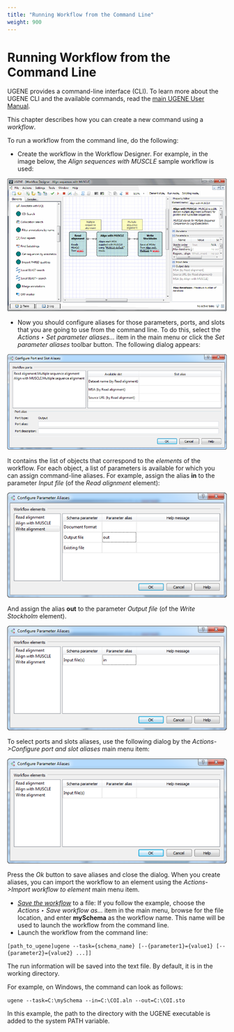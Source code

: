 ```yaml
---
title: "Running Workflow from the Command Line"
weight: 900
---
```


# Running Workflow from the Command Line

UGENE provides a command-line interface (CLI). To learn more about the UGENE CLI and the available commands, read the [main UGENE User Manual](http://ugene.unipro.ru/documentation.html).

This chapter describes how you can create a new command using a _workflow_.

To run a workflow from the command line, do the following:

*   Create the workflow in the Workflow Designer. For example, in the image below, the _Align sequences with MUSCLE_ sample workflow is used:

![](/images/2097213/2359337.png)

*   Now you should configure aliases for those parameters, ports, and slots that you are going to use from the command line. To do this, select the _Actions ‣ Set parameter aliases..._ item in the main menu or click the _Set parameter aliases_ toolbar button. The following dialog appears:

![](/images/65930020/65930021.png)

It contains the list of objects that correspond to the _elements_ of the workflow. For each object, a list of parameters is available for which you can assign command-line aliases. For example, assign the alias **in** to the parameter _Input file_ (of the _Read alignment_ element):

![](/images/65930020/65930022.png)

And assign the alias **out** to the parameter _Output file_ (of the _Write Stockholm_ element).

![](/images/65930020/65930023.png)

To select ports and slots aliases, use the following dialog by the _Actions->Configure port and slot aliases_ main menu item:

![](/images/65930020/65930024.png)

Press the _Ok_ button to save aliases and close the dialog. When you create aliases, you can import the workflow to an element using the _Actions->Import workflow to element_ main menu item.

*   [_Save the workflow_](manipulating-workflow/saving-workflow) to a file: If you follow the example, choose the _Actions ‣ Save workflow as..._ item in the main menu, browse for the file location, and enter **mySchema** as the workflow name. This name will be used to launch the workflow from the command line.
*   Launch the workflow from the command line:

```
[path_to_ugene]ugene --task={schema_name} [--{parameter1}={value1} [--{parameter2}={value2} ...]]
```

The run information will be saved into the text file. By default, it is in the working directory.

For example, on Windows, the command can look as follows:

```
ugene --task=C:\mySchema --in=C:\COI.aln --out=C:\COI.sto
```

In this example, the path to the directory with the UGENE executable is added to the system PATH variable.